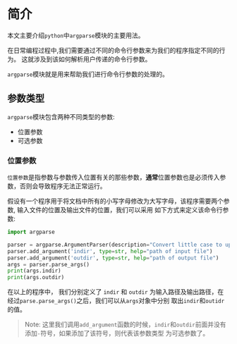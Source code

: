 # 简介

本文主要介绍`python`中`argparse`模块的主要用法。

在日常编程过程中,我们需要通过不同的命令行参数来为我们的程序指定不同的行为。 这就涉及到该如何解析用户传递的命令行参数。

`argparse`模块就是用来帮助我们进行命令行参数的处理的。

## 参数类型

`argparse`模块包含两种不同类型的参数:

* 位置参数
* 可选参数

### 位置参数

`位置参数`是指参数与参数传入位置有关的那些参数，**通常**位置参数也是必须传入参数，否则会导致程序无法正常运行。

假设有一个程序用于将文档中所有的小写字母修改为大写字母，该程序需要两个参数, 输入文件的位置及输出文件的位置，我们可以采用
如下方式来定义该命令行参数:

```py
import argparse

parser = argparse.ArgumentParser(description="Convert little case to upper case")
parser.add_argument('indir', type=str, help="path of input file")
parser.add_argument('outdir', type=str, help="path of output file")
args = parser.parse_args()
print(args.indir)
print(args.outdir)
```
在以上的程序中， 我们分别定义了 `indir` 和 `outdir` 为输入路径及输出路径，在经过`parse.parse_args()`之后，我们可以从`args`对象中分别
取出`indir`和`outidr`的值。

> Note: 这里我们调用`add_argument`函数的时候，`indir`和`outdir`前面并没有添加`-`符号，如果添加了该符号，则代表该参数类型
> 为可选参数了。

